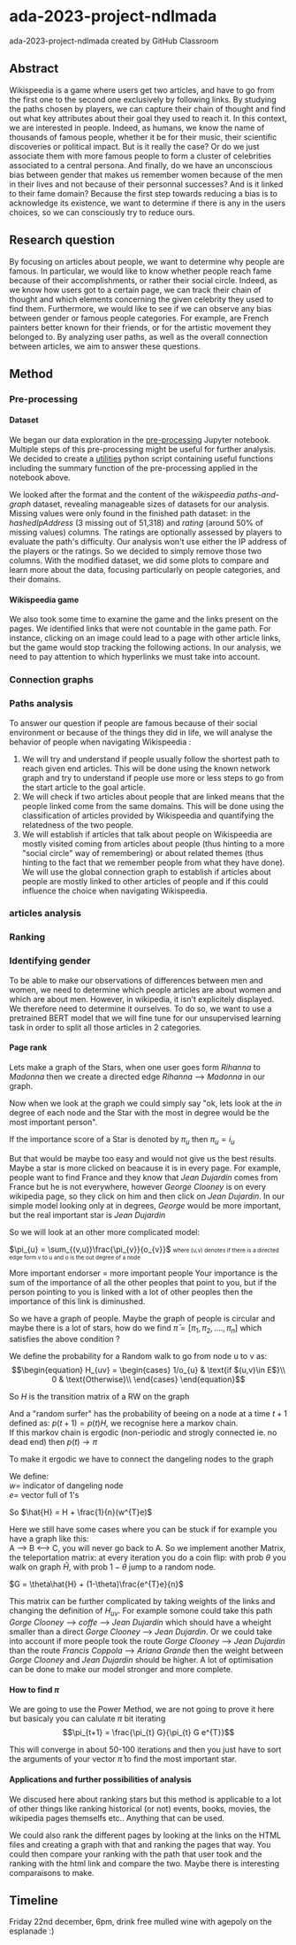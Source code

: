# ada-2023-project-ndlmada
ada-2023-project-ndlmada created by GitHub Classroom


## Abstract

Wikispeedia is a game where users get two articles, and have to go from the first one to the second one exclusively by following links. By studying the paths chosen by players, we can capture their chain of thought and find out what key attributes about their goal they used to reach it. 
In this context, we are interested in people. Indeed, as humans, we know the name of thousands of famous people, whether it be for their music, their scientific discoveries or political impact. But is it really the case? Or do we just associate them with more famous people to form a cluster of celebrities associated to a central persona. And finally, do we have an unconscious bias between gender that makes us remember women because of the men in their lives and not because of their personnal successes? And is it linked to their fame domain? Because the first step towards reducing a bias is to acknowledge its existence, we want to determine if there is any in the users choices, so we can consciously try to reduce ours. 

## Research question

By focusing on articles about people, we want to determine why people are famous. In particular, we would like to know whether people reach fame because of their accomplishments, or rather their social circle. Indeed, as we know how users got to a certain page, we can track their chain of thought and which elements concerning the given celebrity they used to find them. Furthermore, we would like to see if we can observe any bias between gender or famous people categories. For example, are French painters better known for their friends, or for the artistic movement they belonged to. By analyzing user paths, as well as the overall connection between articles, we aim to answer these questions. 

## Method
### Pre-processing 
#### Dataset
We began our data exploration in the [pre-processing](pre_processing.ipynb) Jupyter notebook. Multiple steps of this pre-processing might be useful for further analysis. We decided to create a [utilities](utilities.py) python script containing useful functions including the summary function of the pre-processing applied in the notebook above. 

We looked after the format and the content of the _wikispeedia paths-and-graph_ dataset, revealing manageable sizes of datasets for our analysis. Missing values were only found in the finished path dataset: in the _hashedIpAddress_ (3 missing out of 51,318) and _rating_ (around 50% of missing values) columns. The ratings are optionally assessed by players to evaluate the path's difficulty. Our analysis won't use either the IP address of the players or the ratings. So we decided to simply remove those two columns. With the modified dataset, we did some plots to compare and learn more about the data, focusing particularly on people categories, and their domains.

#### Wikispeedia game
 We also took some time to examine the game and the links present on the pages. We identified links that were not countable in the game path. For instance, clicking on an image could lead to a page with other article links, but the game would stop tracking the following actions. In our analysis, we need to pay attention to which hyperlinks we must take into account.

### Connection graphs


### Paths analysis
To answer our question if people are famous because of their social environment or because of the things they did in life, we will analyse the behavior of people when navigating Wikispeedia : 
1. We will try and understand if people usually follow the shortest path to reach given end articles. This will be done using the known network graph and try to understand if people use more or less steps to go from the start article to the goal article. 
2. We will check if two articles about people that are linked means that the people linked come from the same domains. This will be done using the classification of articles provided by Wikispeedia and quantifying the relatedness of the two people. 
3. We will establish if articles that talk about people on Wikispeedia are mostly visited coming from articles about people (thus hinting to a more "social circle" way of remembering) or about related themes (thus hinting to the fact that we remember people from what they have done). We will use the global connection graph to establish if articles about people are mostly linked to other articles of people and if this could influence the choice when navigating Wikispeedia.

### articles analysis

### Ranking 

### Identifying gender

To be able to make our observations of differences between men and women, we need to determine which people articles are about women and which are about men. However, in wikipedia, it isn't explicitely displayed. We therefore need to determine it ourselves. To do so, we want to use a pretrained BERT model that we will fine tune for our unsupervised learning task in order to split all those articles in 2 categories. 

#### Page rank

Lets make a graph of the Stars, when one user goes form *Rihanna* to *Madonna* then we create a directed edge *Rihanna* --> *Madonna* in our graph.

Now when we look at the graph we could simply say "ok, lets look at the $in$ degree of each node and the Star with the most in degree would be the most important person".

If the importance score of a Star is denoted by $\pi_u$ then $\pi_u = i_{u}$

But that would be maybe too easy and would not give us the best results. Maybe a star is more clicked on beacause it is in every page. For example, people want to find France and they know that *Jean Dujardin* comes from France but he is not everywhere, however *George Clooney* is on every wikipedia page, so they click on him and then click on *Jean Dujardin*. In our simple model looking only at in degrees, *George* would be more important, but the real important star is *Jean Dujardin*

So we will look at an other more complicated model: 

$\pi_{u} = \sum_{(v,u)}\frac{\pi_{v}}{o_{v}}$ <font size="1">where (u,v) denotes if there is a directed edge form v to u and o is the out degree of a node</font>

More important endorser = more important people 
Your importance is the sum of the importance of all the other peoples that point to you, but if  the person pointing to you is linked with a lot of other peoples then the importance of this link is diminushed. 

So we have a graph of people. Maybe the graph of people is circular and maybe there is a lot of stars, how do we find $\bar{\pi} = [\pi_{1}, \pi_{2}, ...., \pi_{n}]$ which satisfies the above condition ? 

We define the probability for a Random walk to go from node u to v as:
$$\begin{equation}
  H_{uv} =
    \begin{cases}
      1/o_{u} & \text{if $(u,v)\in E$}\\
      0 & \text{Otherwise}\\
    \end{cases}       
\end{equation}$$

So $H$ is the transition matrix of a RW on the graph 

And a "random surfer" has the probability of beeing on a node at a time $t+1$ defined as:
$p(t+1) = p(t)H$, we recognise here a markov chain. <br>If this markov chain is ergodic (non-periodic and strogly connected ie. no dead end) then $p(t) \rightarrow \pi$

To make it ergodic we have to connect the dangeling nodes to the graph 

We define: 
<br>$w=$ indicator of dangeling node <br> $e=$ vector full of 1's

So $\hat{H} = H + \frac{1}{n}(w^{T}e)$

Here we still have some cases where you can be stuck if for example you have a graph like this:<br>
A --> B <--> C, you will never go back to A.
So we implement another Matrix, the teleportation matrix: at every iteration you do a coin flip: with prob $\theta$ you walk on graph $\hat{H}$, with prob $1-\theta$ jump to a random node. 

$G = \theta\hat{H} + (1-\theta)\frac{e^{T}e}{n}$

This matrix can be further complicated by taking weights of the links and changing the definition of $H_{uv}$. For example somone could take this path *Gorge Clooney* --> *coffe* --> *Jean Dujardin* which should have a wheight smaller than a direct *Gorge Clooney* --> *Jean Dujardin*. Or we could take into account if more people took the route *Gorge Clooney* --> *Jean Dujardin* than the route *Francis Coppola* --> *Ariana Grande* then the weight between *Gorge Clooney* and *Jean Dujardin* should be higher. A lot of optimisation can be done to make our model stronger and more complete. 

#### How to find $\pi$ 

We are going to use the Power Method, we are not going to prove it here but basicaly you can calulate $\pi$ bit iterating 
$$\pi_{t+1} = \frac{\pi_{t} G}{\pi_{t} G e^{T}}$$

This will converge in about 50-100 iterations and then you just have to sort the arguments of your vector $\bar{\pi}$ to find the most important star. 


#### Applications and further possibilities of analysis 

We discused here about ranking stars but this method is applicable to a lot of other things like ranking historical (or not) events, books, movies, the wikipedia pages themselfs etc.. Anything that can be used. 

We could also rank the different pages by looking at the links on the HTML files and creating a graph with that and ranking the pages that way. You could then compare your ranking with the path that user took and the ranking with the html link and compare the two. Maybe there is interesting comparaisons to make. 

## Timeline

Friday 22nd december, 6pm, drink free mulled wine with agepoly on the esplanade :)

